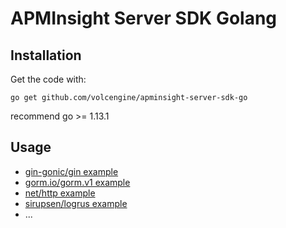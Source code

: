 # APMInsight Server SDK Golang

## Installation

Get the code with:

```shell
go get github.com/volcengine/apminsight-server-sdk-go
```

recommend go >= 1.13.1

## Usage

* [gin-gonic/gin example](./contrib/gin-gonic/gin/example_test.go)
* [gorm.io/gorm.v1 example](./contrib/gorm.io/gorm.v1/example_test.go)
* [net/http example](./contrib/net/http/example_test.go)
* [sirupsen/logrus example](./contrib/sirupsen/logrus/example_test.go)
* ...

